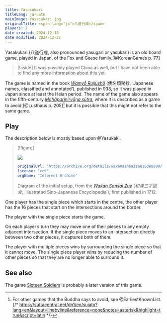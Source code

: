 ```yaml
---
title: Yasasukari
titleLang: ja-Latn
mainImage: Yasasukari.jpg
originalTitle: <span lang="ja">八道行成</span>
players: 2
date created: 2024-12-18
date modified: 2024-12-22
---
```


<p class="lead">
<span lang="ja-Latn" class="noun">Yasakukari</span> (<span lang="ja">八道行成</span>, also pronounced <span lang="ja-Latn">yasugari</span> or <span lang="ja-Latn">yasukari</span>) is an old board game, played in Japan, of the Fox and Geese family.[@KoreanGames p. 77]
</p>

> [!aside]
> It was possibly played China as well, but I have not been able to find any more information about this yet.

The game is named in the book <cite>[Wamyō Ruijushō](https://en.wikipedia.org/wiki/Wamy%C5%8D_Ruijush%C5%8D)</cite> (<span lang="ja">倭名類聚抄</span>, ‘Japanese names, classified and annotated’), published in 938, so it was played in Japan since at least the <span lang="ja-Latn" class="noun">Heian</span> period. The name of the game also appears in the fifth-century [<cite>Mahāparinirvāṇa sūtra</cite>](https://en.wikipedia.org/wiki/Mah%C4%81y%C4%81na_Mah%C4%81parinirv%C4%81%E1%B9%87a_S%C5%ABtra), where it is described as a game to avoid,[@Lusthaus p. 205][^fn0] but it is possible that this might not refer to the same game.

[^fn0]: For other games that the Buddha says to avoid, see @EarliestKnownList.{/* https://suttacentral.net/dn1/en/sujato?lang=en&layout=linebyline&reference=none&notes=asterisk&highlight=true&script=latin */}

## Play

The description below is mostly based upon @Yasukaki.

> [!figure]
>
> ![](Yasasukari.jpg)
>
> ```yaml
> originalUrl: "https://archive.org/details/wakansansaizue16368800/page/n58/mode/2up"
> license: "cc0"
> orgName: "Internet Archive"
> ```
>
> Diagram of the initial setup, from the [<cite lang="ja-Latn">Wakan Sansai
Zue</cite>](https://en.wikipedia.org/wiki/Wakan_Sansai_Zue) (<cite lang="ja">和漢三才図会</cite>, ‘Illustrated Sino-Japanese Encyclopedia’), first published in 1712.

One player has the single piece which starts in the centre, the other player has
the 16 pieces that start on the intersections around the border.

The player with the single piece starts the game.

On each player’s turn they may move one of their pieces to any empty adjacent
intersection. If the single piece moves to an intersection directly between two
other pieces, it captures both of them.

The player with multiple pieces wins by surrounding the single piece so that it
cannot move. The single piece player wins by reducing the number of other pieces
so that they are no longer able to surround it.

## See also

The game [Sixteen Soldiers](games/sixteen-soldiers/sixteen-soldiers.md) is probably a later version of this game.
